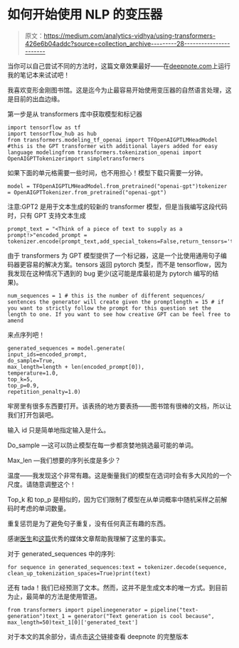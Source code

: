 # 如何开始使用 NLP 的变压器

> 原文：<https://medium.com/analytics-vidhya/using-transformers-426e6b04addc?source=collection_archive---------28----------------------->

当你可以自己尝试不同的方法时，这篇文章效果最好——在[deepnote.com](http://deepnote.com/)上运行我的笔记本来试试吧！

我喜欢变形金刚图书馆。这是迄今为止最容易开始使用变压器的自然语言处理，这是目前的出血边缘。

第一步是从 transformers 库中获取模型和标记器

```
import tensorflow as tf 
import tensorflow_hub as hub
from transformers.modeling_tf_openai import TFOpenAIGPTLMHeadModel #this is the GPT transformer with additional layers added for easy language modelingfrom transformers.tokenization_openai import OpenAIGPTTokenizerimport simpletransformers
```

如果下面的单元格需要一些时间，也不用担心！模型下载只需要一分钟。

```
model = TFOpenAIGPTLMHeadModel.from_pretrained("openai-gpt")tokenizer = OpenAIGPTTokenizer.from_pretrained("openai-gpt")
```

注意:GPT2 是用于文本生成的较新的 transformer 模型，但是当我编写这段代码时，只有 GPT 支持文本生成

```
prompt_text = "<Think of a piece of text to supply as a prompt!>"encoded_prompt = tokenizer.encode(prompt_text,add_special_tokens=False,return_tensors='tf')
```

由于 transformers 为 GPT 模型提供了一个标记器，这是一个比使用通用句子编码器更容易的解决方案。tensors 返回 pytorch 类型，而不是 tensorflow，因为我发现在这种情况下遇到的 bug 更少(这可能是库最初是为 pytorch 编写的结果)。

```
num_sequences = 1 # this is the number of different sequences/ sentences the generator will create given the promptlength = 15 # if you want to strictly follow the prompt for this question set the length to one. If you want to see how creative GPT can be feel free to amend
```

来点序列吧！

```
generated_sequences = model.generate(
input_ids=encoded_prompt,
do_sample=True,
max_length=length + len(encoded_prompt[0]),
temperature=1.0,
top_k=5,
top_p=0.9,
repetition_penalty=1.0)
```

牢房里有很多东西要打开。该表扬的地方要表扬——图书馆有很棒的文档，所以让我们打开包装吧。

输入 id 只是简单地指定输入是什么。

Do_sample —这可以防止模型在每一步都贪婪地挑选最可能的单词。

Max_len —我们想要的序列长度是多少？

温度——我发现这个非常有趣。这是衡量我们的模型在选词时会有多大风险的一个尺度。请随意调整这个！

Top_k 和 top_p 是相似的，因为它们限制了模型在从单词概率中随机采样之前解码时考虑的单词数量。

重复惩罚是为了避免句子重复，没有任何真正有趣的东西。

感谢[医生](https://huggingface.co/transformers/main_classes/model.html?highlight=tfpretrained#transformers.TFPreTrainedModel)和[这篇](/voice-tech-podcast/visualising-beam-search-and-other-decoding-algorithms-for-natural-language-generation-fbba7cba2c5b)优秀的媒体文章帮助我理解了这里的事实。

对于 generated_sequences 中的序列:

```
for sequence in generated_sequences:text = tokenizer.decode(sequence, clean_up_tokenization_spaces=True)print(text)
```

还有 tada！我们已经预测了文本。然而，这并不是生成文本的唯一方式。到目前为止，最简单的方法是使用管道。

```
from transformers import pipelinegenerator = pipeline("text-generation")text_1 = generator("Text generation is cool because", max_length=50)text_1[0]['generated_text']
```

对于本文的其余部分，请点击[这个](https://deepnote.com/project/e34c35b3-eeb8-4706-962c-57341bd0dafe#%2Ftext_generation.ipynb)链接查看 deepnote 的完整版本